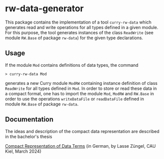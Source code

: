 rw-data-generator
=================

This package contains the implementation of a tool `curry-rw-data`
which generates read and write operations for all types
defined in a given module. For this purpose, the tool
generates instances of the class `ReadWrite` (see module `RW.Base`
of package `rw-data`) for the given type declarations.

Usage
-----

If the module `Mod` contains definitions of data types,
the command

    > curry-rw-data Mod

generates a new Curry module `ModRW` containing instance
definition of class `ReadWrite` for all types defined in `Mod`.
In order to store or read these data in a compact format,
one has to import the module `Mod`, `ModRW` and `RW.Base`
in order to use the operations `writeDataFile` or
`readDataFile` defined in module `RW.Base` of package `rw-data`.

Documentation
-------------

The ideas and description of the compact data representation
are described in the bachelor's thesis

[Compact Representation of Data Terms](https://www.michaelhanus.de/lehre/abschlussarbeiten/bsc/Zuengel_Lasse.pdf)
(in German, by Lasse Züngel, CAU Kiel, March 2024)
